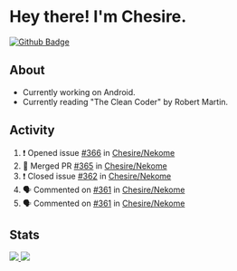 # Hey there! I'm Chesire.

[![Github Badge](https://img.shields.io/badge/-Github-000?style=flat-square&logo=Github&logoColor=white&link=https://github.com/chesire)](https://github.com/chesire)

## About
<!-- Uses https://github.com/Chesire/natemoo-re -->
* Currently working on Android.
* Currently reading "The Clean Coder" by Robert Martin.
<!--
* Currently listening to: 
<a href="https://natemoo-re-iirbxe7wf.vercel.app/now-playing?open">
    <img src="https://natemoo-re-iirbxe7wf.vercel.app/now-playing" width="256" height="64" alt="Now Playing">
</a>  
-->

## Activity
<!-- Uses https://github.com/jamesgeorge007/github-activity-readme -->
<!--START_SECTION:activity-->
1. ❗️ Opened issue [#366](https://github.com/Chesire/Nekome/issues/366) in [Chesire/Nekome](https://github.com/Chesire/Nekome)
2. 🎉 Merged PR [#365](https://github.com/Chesire/Nekome/pull/365) in [Chesire/Nekome](https://github.com/Chesire/Nekome)
3. ❗️ Closed issue [#362](https://github.com/Chesire/Nekome/issues/362) in [Chesire/Nekome](https://github.com/Chesire/Nekome)
4. 🗣 Commented on [#361](https://github.com/Chesire/Nekome/issues/361) in [Chesire/Nekome](https://github.com/Chesire/Nekome)
5. 🗣 Commented on [#361](https://github.com/Chesire/Nekome/issues/361) in [Chesire/Nekome](https://github.com/Chesire/Nekome)
<!--END_SECTION:activity-->

## Stats
<a href="https://github-readme-stats.vercel.app/api/top-langs/?username=chesire&theme=tokyonight">
    <img src="https://github-readme-stats.vercel.app/api/top-langs/?username=chesire&layout=compact&theme=tokyonight" >
</a>
<a href="https://github-readme-stats.vercel.app/api?username=chesire&show_icons=true&theme=tokyonight">
    <img src="https://github-readme-stats.vercel.app/api?username=chesire&show_icons=true&theme=tokyonight" >
</a>  
